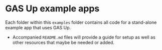 # GAS Up example apps
Each folder within this `examples` folder contains all code for a stand-alone example app that uses GAS Up.
- Accompanied `README.md` files will provide a guide for setup as well as other resources that maybe be needed or added.  
